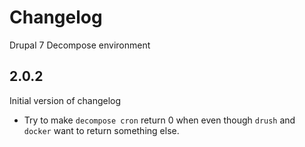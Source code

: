 # Changelog

Drupal 7 Decompose environment

## 2.0.2

Initial version of changelog

- Try to make `decompose cron` return 0 when even though `drush` and `docker` want to return something else.
